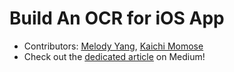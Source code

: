 # Build An OCR for iOS App
- Contributors: [Melody Yang](https://github.com/melodyfs), [Kaichi Momose](https://github.com/kaichimomose)
- Check out the [dedicated article](https://medium.com/@melodyfs/build-a-handwriting-recognizer-ship-it-to-app-store-fcce24205b4b) on Medium!
